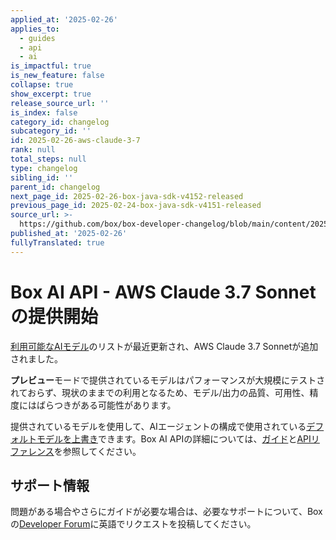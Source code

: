 ```yaml
---
applied_at: '2025-02-26'
applies_to:
  - guides
  - api
  - ai
is_impactful: true
is_new_feature: false
collapse: true
show_excerpt: true
release_source_url: ''
is_index: false
category_id: changelog
subcategory_id: ''
id: 2025-02-26-aws-claude-3-7
rank: null
total_steps: null
type: changelog
sibling_id: ''
parent_id: changelog
next_page_id: 2025-02-26-box-java-sdk-v4152-released
previous_page_id: 2025-02-24-box-java-sdk-v4151-released
source_url: >-
  https://github.com/box/box-developer-changelog/blob/main/content/2025/02-26-aws-claude-3-7.md
published_at: '2025-02-26'
fullyTranslated: true
---
```

# Box AI API - AWS Claude 3.7 Sonnetの提供開始

[利用可能なAIモデル][1]のリストが最近更新され、AWS Claude 3.7 Sonnetが追加されました。

**プレビュー**モードで提供されているモデルはパフォーマンスが大規模にテストされておらず、現状のままでの利用となるため、モデル/出力の品質、可用性、精度にはばらつきがある可能性があります。

提供されているモデルを使用して、AIエージェントの構成で使用されている[デフォルトモデルを上書き][1]できます。Box AI APIの詳細については、[ガイド][2]と[APIリファレンス][3]を参照してください。

<!-- more -->

## サポート情報

問題がある場合やさらにガイドが必要な場合は、必要なサポートについて、Boxの[Developer Forum][4]に英語でリクエストを投稿してください。

[1]: https://developer.box.com/guides/box-ai/supported-models/

[2]: https://developer.box.com/guides/box-ai

[3]: https://developer.box.com/reference/post-ai-ask/

[4]: https://forum.box.com/
